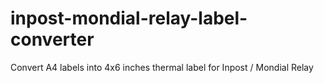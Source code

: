 # inpost-mondial-relay-label-converter
Convert A4 labels into 4x6 inches thermal label for Inpost / Mondial Relay

